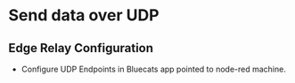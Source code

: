 # Send data over UDP
## Edge Relay Configuration

- Configure UDP Endpoints in Bluecats app pointed to node-red machine.
